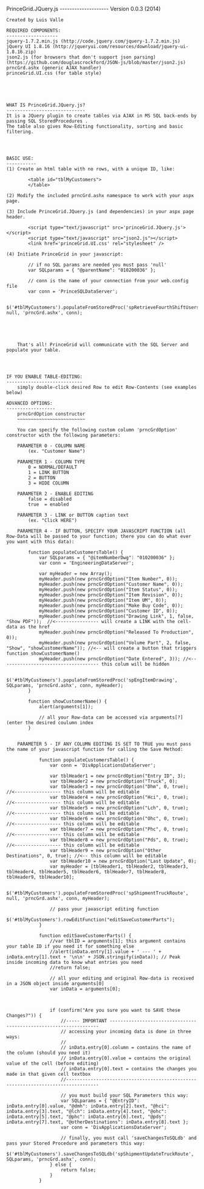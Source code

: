 PrinceGrid.JQuery.js
    --------------------
    Version 0.0.3 (2014)


    Created by Luis Valle

    REQUIRED COMPONENTS:
    -------------------
    jquery-1.7.2.min.js (http://code.jquery.com/jquery-1.7.2.min.js)
    jQuery UI 1.8.16 (http://jqueryui.com/resources/download/jquery-ui-1.8.16.zip)
    json2.js (for browsers that don't support json parsing) (https://github.com/douglascrockford/JSON-js/blob/master/json2.js)
    prncGrd.ashx (generic AJAX handler)
    princeGrid.UI.css (for table style)





    WHAT IS PrinceGrid.JQuery.js?
    -----------------------------
    It is a JQuery plugin to create tables via AJAX in MS SQL back-ends by passing SQL StoredProcedures .
    The table also gives Row-Editing functionality, sorting and basic filtering.




    BASIC USE:
    -----------
    (1) Create an html table with no rows, with a unique ID, like:

            <table id="tblMyCustomers">
            </table>

    (2) Modify the included prncGrd.ashx namespace to work with your aspx page.

    (3) Include PrinceGrid.JQuery.js (and dependencies) in your aspx page header.
        
            <script type="text/javascript" src='princeGrid.JQuery.js'></script>
            <script type="text/javascript" src="json2.js"></script>
            <link href='princeGrid.UI.css' rel="stylesheet" />

    (4) Initiate PrinceGrid in your javascript:

            // if no SQL params are needed you must pass 'null'
            var SQLparams = { "@parentName": "010200036" };

            // conn is the name of your connection from your web.config file
            var conn = 'PrinceSQLDataServer';

            $('#tblMyCustomers').populateFromStoredProc('spRetrieveFourthShiftUsersPmc', null, 'prncGrd.ashx', conn); 





        That's all! PrinceGrid will communicate with the SQL Server and populate your table.




    IF YOU ENABLE TABLE-EDITING:
    ----------------------------
        simply double-click desired Row to edit Row-Contents (see examples below)

    ADVANCED OPTIONS:
    ------------------
        prncGrdOption constructor
        ~~~~~~~~~~~~~~~~~~~~~~~~~

        You can specify the following custom column 'prncGrdOption' constructor with the following parameters:

        PARAMETER 0 - COLUMN NAME
            (ex. "Customer Name")

        PARAMETER 1 - COLUMN TYPE
            0 = NORMAL/DEFAULT
            1 = LINK BUTTON
            2 = BUTTON
            3 = HIDE COLUMN

        PARAMETER 2 - ENABLE EDITING
            false = disabled
            true  = enabled

        PARAMETER 3 - LINK or BUTTON caption text
            (ex. "Click HERE")

        PARAMETER 4 - IF BUTTON, SPECIFY YOUR JAVASCRIPT FUNCTION (all Row-Data will be passed to your function; there you can do what ever you want with this data):
            
            function populateCustomersTable() {
                var SQLparams = { "@itemNumberDwg": "010200036" };
                var conn = 'EngineeringDataServer';

                var myHeader = new Array();
                myHeader.push(new prncGrdOption("Item Number", 0));
                myHeader.push(new prncGrdOption("Customer Name", 0));
                myHeader.push(new prncGrdOption("Item Status", 0));
                myHeader.push(new prncGrdOption("Item Revision", 0));
                myHeader.push(new prncGrdOption("Item UM", 0));
                myHeader.push(new prncGrdOption("Make Buy Code", 0));
                myHeader.push(new prncGrdOption("Customer ID", 0));
                myHeader.push(new prncGrdOption("Drawing Link", 1, false, "Show PDF"));  //<---------------- will create a LINK with the cell-data as the href
                myHeader.push(new prncGrdOption("Released To Production", 0)); 
                myHeader.push(new prncGrdOption("Volume Part", 2, false, "Show", "showCustomerName")); //<-- will create a button that triggers function showCustomerName()
                myHeader.push(new prncGrdOption("Date Entered", 3)); //<------------------------------------ this colum will be hidden

                $('#tblMyCustomers').populateFromStoredProc('spEngItemDrawing', SQLparams, 'prncGrd.ashx', conn, myHeader);
            }
            
            function showCustomerName() {
                alert(arguments[1]);

                // all your Row-data can be accessed via arguments[?] (enter the desired coulumn index
            }

            
        PARAMETER 5 - IF ANY COLUMN EDITING IS SET TO TRUE you must pass the name of your javascript function for calling the Save Method:
            
                function populateCustomersTable() {
                    var conn = 'DivApplicationsDataServer';

                    var tblHeader1 = new prncGrdOption("Entry ID", 3);
                    var tblHeader2 = new prncGrdOption("Truck", 0);
                    var tblHeader3 = new prncGrdOption("Dhm", 0, true); //<----------------- this column will be editable
                    var tblHeader4 = new prncGrdOption("Hci", 0, true); //<----------------- this column will be editable
                    var tblHeader5 = new prncGrdOption("Lch", 0, true); //<----------------- this column will be editable
                    var tblHeader6 = new prncGrdOption("Ohc", 0, true); //<----------------- this column will be editable
                    var tblHeader7 = new prncGrdOption("Phc", 0, true); //<----------------- this column will be editable
                    var tblHeader8 = new prncGrdOption("Pds", 0, true); //<----------------- this column will be editable
                    var tblHeader9 = new prncGrdOption("Other Destinations", 0, true); //<-- this column will be editable
                    var tblHeader10 = new prncGrdOption("Last Update", 0);
                    var myHeader = [tblHeader1, tblHeader2, tblHeader3, tblHeader4, tblHeader5, tblHeader6, tblHeader7, tblHeader8, tblHeader9, tblHeader10];
                
                    $('#tblMyCustomers').populateFromStoredProc('spShipmentTruckRoute', null, 'prncGrd.ashx', conn, myHeader);

                    // pass your javascript editing function
                    $('#tblMyCustomers').rowEditFunction("editSaveCustomerParts");
                }

                function editSaveCustomerParts() {
                    //var tblID = arguments[1]; this argument contains your table ID if you need it for something else                    
                    //alert(inData.entry[1].value + ' --- ' + inData.entry[1].text + '\n\n' + JSON.stringify(inData)); // Peak inside incoming data to know what entries you need
                    //return false;

                    // all your editing and original Row-data is received in a JSON object inside arguments[0]
                    var inData = arguments[0];

                    

                    if (confirm("Are you sure you want to SAVE these Changes?")) {
                        //----- IMPORTANT ------------------------------------------------------------------
                        // accessing your incoming data is done in three ways:
                        //
                        // inData.entry[0].column = contains the name of the column (should you need it)
                        // inData.entry[0].value = contains the original value of the cell (before editing)
                        // inData.entry[0].text = contains the changes you made in that given cell textbox
                        //----------------------------------------------------------------------------------

                        // you must build your SQL Parameters this way:
                        var SQLparams = { "@EntryID": inData.entry[0].value, "@dmh": inData.entry[2].text, "@hci": inData.entry[3].text, "@lch": inData.entry[4].text, "@ohc": inData.entry[5].text, "@phc": inData.entry[6].text, "@pds": inData.entry[7].text, "@otherDestinations": inData.entry[8].text };
                        var conn = 'DivApplicationsDataServer';

                        // finally, you must call 'saveChangesToSQLdb' and pass your Stored Procedure and parameters this way:
                        $('#tblMyCustomers').saveChangesToSQLdb('spShipmentUpdateTruckRoute', SQLparams, 'prncGrd.ashx', conn);
                    } else {
                        return false;
                    }
                }

        
